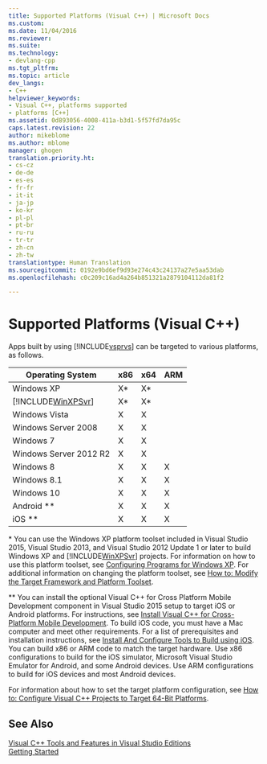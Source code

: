 ```yaml
---
title: Supported Platforms (Visual C++) | Microsoft Docs
ms.custom: 
ms.date: 11/04/2016
ms.reviewer: 
ms.suite: 
ms.technology:
- devlang-cpp
ms.tgt_pltfrm: 
ms.topic: article
dev_langs:
- C++
helpviewer_keywords:
- Visual C++, platforms supported
- platforms [C++]
ms.assetid: 0d893056-4008-411a-b3d1-5f57fd7da95c
caps.latest.revision: 22
author: mikeblome
ms.author: mblome
manager: ghogen
translation.priority.ht:
- cs-cz
- de-de
- es-es
- fr-fr
- it-it
- ja-jp
- ko-kr
- pl-pl
- pt-br
- ru-ru
- tr-tr
- zh-cn
- zh-tw
translationtype: Human Translation
ms.sourcegitcommit: 0192e9bd6ef9d93e274c43c24137a27e5aa53dab
ms.openlocfilehash: c0c209c16ad4a264b851321a2879104112da81f2

---
```

# Supported Platforms (Visual C++)
Apps built by using [!INCLUDE[vsprvs](assembler/masm/includes/vsprvs_md.md)] can be targeted to various platforms, as follows.  
  
|Operating System|x86|x64|ARM|  
|----------------------|---------|---------|---------|  
|Windows XP|X*|X*||  
|[!INCLUDE[WinXPSvr](build/includes/winxpsvr_md.md)]|X*|X*||  
|Windows Vista|X|X||  
|Windows Server 2008|X|X||  
|Windows 7|X|X||  
|Windows Server 2012 R2|X|X||  
|Windows 8|X|X|X|  
|Windows 8.1|X|X|X|  
|Windows 10|X|X|X|  
|Android **|X|X|X|  
|iOS **|X|X|X|  
  
 \* You can use the Windows XP platform toolset included in Visual Studio 2015, Visual Studio 2013, and Visual Studio 2012 Update 1 or later to build Windows XP and [!INCLUDE[WinXPSvr](build/includes/winxpsvr_md.md)] projects. For information on how to use this platform toolset, see [Configuring Programs for Windows XP](build/configuring-programs-for-windows-xp.md). For additional information on changing the platform toolset, see [How to: Modify the Target Framework and Platform Toolset](build/how-to-modify-the-target-framework-and-platform-toolset.md).  
  
 ** You can install the optional Visual C++ for Cross Platform Mobile Development component in Visual Studio 2015 setup to target iOS or Android platforms. For instructions, see [Install Visual C++ for Cross-Platform Mobile Development](/visualstudio/cross-platform/install-visual-cpp-for-cross-platform-mobile-development). To build iOS code, you must have a Mac computer and meet other requirements. For a list of prerequisites and installation instructions, see [Install And Configure Tools to Build using iOS](/visualstudio/cross-platform/install-and-configure-tools-to-build-using-ios). You can build x86 or ARM code to match the target hardware. Use x86 configurations to build for the iOS simulator, Microsoft Visual Studio Emulator for Android, and some Android devices. Use ARM configurations to build for iOS devices and most Android devices.  
  
 For information about how to set the target platform configuration, see [How to: Configure Visual C++ Projects to Target 64-Bit Platforms](build/how-to-configure-visual-cpp-projects-to-target-64-bit-platforms.md).  
  
## See Also  
 [Visual C++ Tools and Features in Visual Studio Editions](ide/visual-cpp-tools-and-features-in-visual-studio-editions.md)   
 [Getting Started](/visualstudio/ide/getting-started-with-visual-cpp-in-visual-studio)


<!--HONumber=Jan17_HO1-->


